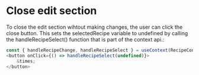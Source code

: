 # Close edit section
To close the edit section wihtout making changes, the user can click the close button. This sets the selectedRecipe variable to undefined by calling the handleRecipeSelect() function that is part of the context api.:
```js
const { handleRecipeChange, handleRecipeSelect } = useContext(RecipeContext)
<button onClick={() => handleRecipeSelect(undefined)}>
	&times;
</button>
```